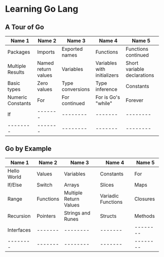 # Learning Go Lang

## A Tour of Go

| Name 1    | Name 2 | Name 3    | Name 4 | Name 5   |
| -------- | ------- | -------- | ------- | -------- |
| Packages | Imports | Exported names | Functions | Functions continued |
| Multiple Results | Named return values | Variables | Variables with initializers | Short variable declarations |
| Basic types | Zero values | Type conversions | Type inference | Constants |
| Numeric Constants | For | For continued | For is Go's "while" | Forever |
| If | ------- | -------- | ------- | -------- |
| -------- | ------- | -------- | ------- | -------- |

## Go by Example

| Name 1    | Name 2 | Name 3    | Name 4 | Name 5   |
| -------- | ------- | -------- | ------- | -------- |
| Hello World | Values | Variables | Constants | For |
| If/Else | Switch | Arrays | Slices | Maps |
| Range | Functions | Multiple Return Values | Variadic Functions | Closures |
| Recursion | Pointers | Strings and Runes | Structs | Methods |
| Interfaces | ------- | -------- | ------- | -------- |
| -------- | ------- | -------- | ------- | -------- |
